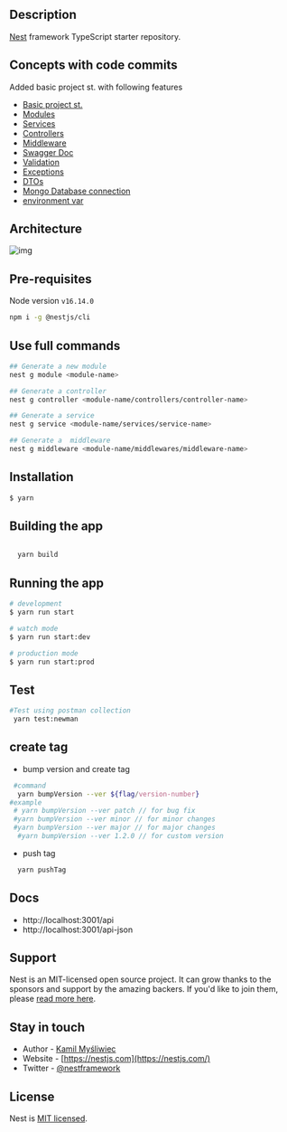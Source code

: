 ## Description

[Nest](https://github.com/nestjs/nest) framework TypeScript starter repository.

## Concepts with code commits


Added basic project st. with following features

- [Basic project st.](https://github.com/hypersign-protocol/studio-api/commit/d80f266d6ed4a458c66257b60b1df2bd84d1622b)
- [Modules](https://github.com/hypersign-protocol/studio-api/commit/0c27814642feee7ff4a517fd4cce257273ce683d)
- [Services](https://github.com/hypersign-protocol/studio-api/commit/0c27814642feee7ff4a517fd4cce257273ce683d)
- [Controllers](https://github.com/hypersign-protocol/studio-api/commit/0c27814642feee7ff4a517fd4cce257273ce683d)
- [Middleware](https://github.com/hypersign-protocol/studio-api/commit/9a6b7b396685cf9d9b592cfacb8e852cf918082f)
- [Swagger Doc](https://github.com/hypersign-protocol/studio-api/commit/e0b23fba36076c97daeaed8e6fbce7d0cb1abf24)
- [Validation](https://github.com/hypersign-protocol/studio-api/commit/4e73e7cbcfe699111581d53ad4c5d9a2bbca8260)
- [Exceptions](https://github.com/hypersign-protocol/studio-api/commit/bd6959b50216cded979309f62a8936c111d3b947)
- [DTOs](https://github.com/hypersign-protocol/studio-api/commit/0c27814642feee7ff4a517fd4cce257273ce683d)
- [Mongo Database connection](https://github.com/hypersign-protocol/studio-api/commit/357436181e4a525fe50b2c8cc4a50c016a437489)
- [environment var](https://github.com/hypersign-protocol/studio-api/commit/2d119e6898a772dcf6ff54e477eb5d354e9b4e18)

## Architecture

![img](https://camo.githubusercontent.com/c26967122228485ff75c80f03d4c9816759bc8fd0dd1a9477edb9a150f92479e/68747470733a2f2f6d656469612e646973636f72646170702e6e65742f6174746163686d656e74732f313032363338323037363937363537343532342f313034393932323436383531303434393636342f696d6167652e706e673f77696474683d31313535266865696768743d363631)

## Pre-requisites

Node version `v16.14.0`

```bash
npm i -g @nestjs/cli
```

## Use full commands

```bash
## Generate a new module
nest g module <module-name>

## Generate a controller
nest g controller <module-name/controllers/controller-name>

## Generate a service
nest g service <module-name/services/service-name>

## Generate a  middleware
nest g middleware <module-name/middlewares/middleware-name>
```

## Installation

```bash
$ yarn
```

## Building the app

```bash

  yarn build

```

## Running the app

```bash
# development
$ yarn run start

# watch mode
$ yarn run start:dev

# production mode
$ yarn run start:prod
```

## Test

```bash
#Test using postman collection
 yarn test:newman
```

## create tag

- bump version and create tag

```bash
 #command
  yarn bumpVersion --ver ${flag/version-number}
#example
 # yarn bumpVersion --ver patch // for bug fix
 #yarn bumpVersion --ver minor // for minor changes
 #yarn bumpVersion --ver major // for major changes
  #yarn bumpVersion --ver 1.2.0 // for custom version
```

- push tag

```bash
  yarn pushTag
```

## Docs

- http://localhost:3001/api
- http://localhost:3001/api-json

## Support

Nest is an MIT-licensed open source project. It can grow thanks to the sponsors and support by the amazing backers. If you'd like to join them, please [read more here](https://docs.nestjs.com/support).

## Stay in touch

- Author - [Kamil Myśliwiec](https://kamilmysliwiec.com)
- Website - [https://nestjs.com](https://nestjs.com/)
- Twitter - [@nestframework](https://twitter.com/nestframework)

## License

Nest is [MIT licensed](LICENSE).

```

```
